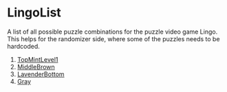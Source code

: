 # LingoList
A list of all possible puzzle combinations for the puzzle video game Lingo. This helps for the randomizer side, where some of the puzzles needs to be hardcoded.

1. [TopMintLevel1](#example)
2. [MiddleBrown](#example2)
3. [LavenderBottom](#example3)
4. [Gray](#example4)
